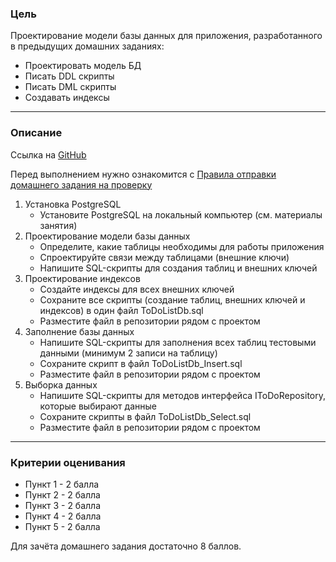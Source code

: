 ### Цель
    
Проектирование модели базы данных для приложения, разработанного в предыдущих домашних заданиях:

- Проектировать модель БД
- Писать DDL скрипты
- Писать DML скрипты
- Создавать индексы

---

### Описание

Ссылка на [GitHub](https://github.com/OTUS-NET/C-Sharp-Basic/blob/main/Homeworks/13%20%D0%9C%D0%BE%D0%B4%D0%B5%D0%BB%D1%8C%20%D0%B1%D0%B0%D0%B7%D1%8B%20%D0%B4%D0%B0%D0%BD%D0%BD%D1%8B%D1%85/Task.md)

Перед выполнением нужно ознакомится с [Правила отправки домашнего задания на проверку](https://github.com/OTUS-NET/C-Sharp-Basic/blob/main/Homeworks/README.md)

1. Установка PostgreSQL
    - Установите PostgreSQL на локальный компьютер (см. материалы занятия)
2. Проектирование модели базы данных
    - Определите, какие таблицы необходимы для работы приложения
    - Спроектируйте связи между таблицами (внешние ключи)
    - Напишите SQL-скрипты для создания таблиц и внешних ключей
3. Проектирование индексов
    - Создайте индексы для всех внешних ключей
    - Сохраните все скрипты (создание таблиц, внешних ключей и индексов) в один файл ToDoListDb.sql
    - Разместите файл в репозитории рядом с проектом
4. Заполнение базы данных
    - Напишите SQL-скрипты для заполнения всех таблиц тестовыми данными (минимум 2 записи на таблицу)
    - Сохраните скрипт в файл ToDoListDb_Insert.sql
    - Разместите файл в репозитории рядом с проектом
5. Выборка данных
    - Напишите SQL-скрипты для методов интерфейса IToDoRepository, которые выбирают данные
    - Сохраните скрипты в файл ToDoListDb_Select.sql
    - Разместите файл в репозитории рядом с проектом

---

### Критерии оценивания

- Пункт 1 - 2 балла
- Пункт 2 - 2 балла
- Пункт 3 - 2 балла
- Пункт 4 - 2 балла
- Пункт 5 - 2 балла

Для зачёта домашнего задания достаточно 8 баллов.